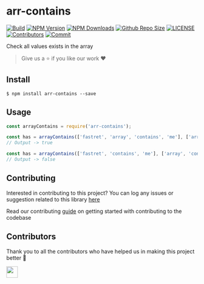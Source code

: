 # arr-contains

[![Build](https://github.com/arshadkazmi42/arr-contains/actions/workflows/nodejs.yml/badge.svg)](https://github.com/arshadkazmi42/arr-contains/actions/workflows/nodejs.yml)
[![NPM Version](https://img.shields.io/npm/v/arr-contains.svg)](https://www.npmjs.com/package/arr-contains)
[![NPM Downloads](https://img.shields.io/npm/dt/arr-contains.svg)](https://www.npmjs.com/package/arr-contains)
[![Github Repo Size](https://img.shields.io/github/repo-size/arshadkazmi42/arr-contains.svg)](https://github.com/arshadkazmi42/arr-contains)
[![LICENSE](https://img.shields.io/npm/l/arr-contains.svg)](https://github.com/arshadkazmi42/arr-contains/blob/master/LICENSE)
[![Contributors](https://img.shields.io/github/contributors/arshadkazmi42/arr-contains.svg)](https://github.com/arshadkazmi42/arr-contains/graphs/contributors)
[![Commit](https://img.shields.io/github/last-commit/arshadkazmi42/arr-contains.svg)](https://github.com/arshadkazmi42/arr-contains/commits/master)

Check all values exists in the array

> Give us a :star: if you like our work :heart:

## Install

```
$ npm install arr-contains --save
```

## Usage

```javascript
const arrayContains = require('arr-contains');

const has = arrayContains(['fastret', 'array', 'contains', 'me'], ['array', 'contains']);
// Output -> true

const has = arrayContains(['fastret', 'contains', 'me'], ['array', 'contains']);
// Output -> false

```

## Contributing

Interested in contributing to this project?
You can log any issues or suggestion related to this library [here](https://github.com/arshadkazmi42/arr-contains/issues/new)

Read our contributing [guide](CONTRIBUTING.md) on getting started with contributing to the codebase

## Contributors

Thank you to all the contributors who have helped us in making this project better :raised_hands:

<a href="https://github.com/arshadkazmi42"><img src="https://github.com/arshadkazmi42.png" width="30" /></a>
